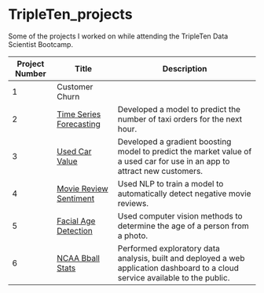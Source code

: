 # TripleTen_projects
Some of the projects I worked on while attending the TripleTen Data Scientist Bootcamp.

| Project Number | Title | Description |
| ----------- | ----------- | ----------- |
| 1 | Customer Churn |  | 
| 2 | [Time Series Forecasting](https://github.com/laceymalarky/TripleTen_projects/tree/main/time_series_forecasting) | Developed a model to predict the number of taxi orders for the next hour. |
| 3 | [Used Car Value](https://github.com/laceymalarky/TripleTen_projects/tree/main/gradient_boosting_methods) | Developed a gradient boosting model to predict the market value of a used car for use in an app to attract new customers. |
| 4 | [Movie Review Sentiment](https://github.com/laceymalarky/TripleTen_projects/tree/main/natural_language_processing) | Used NLP to train a model to automatically detect negative movie reviews. |
| 5 | [Facial Age Detection](https://github.com/laceymalarky/TripleTen_projects/tree/main/computer_vision) | Used computer vision methods to determine the age of a person from a photo. |
| 6 | [NCAA Bball Stats](https://github.com/laceymalarky/TripleTen_projects/tree/main/exploratory_analysis_bball) | Performed exploratory data analysis, built and deployed a web application dashboard to a cloud service available to the public. |
